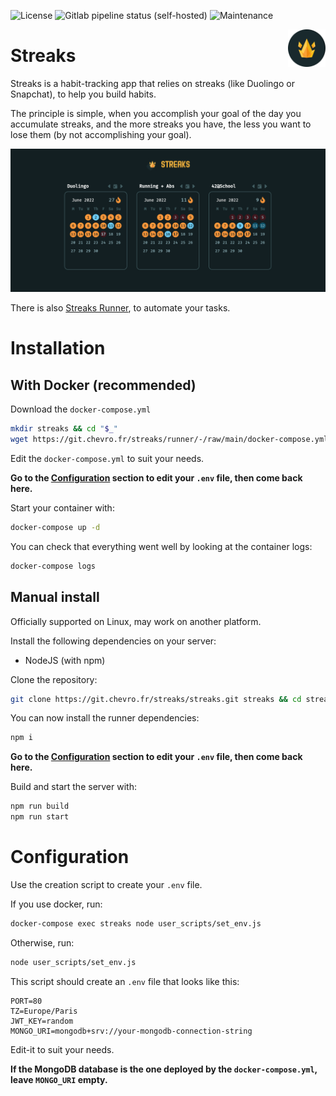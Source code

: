 ![License](https://img.shields.io/badge/license-MIT-blue?style=flat-square)
![Gitlab pipeline status (self-hosted)](https://img.shields.io/gitlab/pipeline-status/streaks/streaks?branch=main&gitlab_url=https%3A%2F%2Fgit.chevro.fr&style=flat-square)
![Maintenance](https://img.shields.io/maintenance/yes/2023?style=flat-square)

<img src=".readme/logo.svg" height="60" width="60" align="right">

Streaks
=======

Streaks is a habit-tracking app that relies on streaks (like Duolingo or Snapchat), to help you build habits.

The principle is simple, when you accomplish your goal of the day you accumulate streaks, and the more streaks you have, the less you want to lose them (by not accomplishing your goal).

![Streaks's dashboard](.readme/dashboard.png)

There is also [Streaks Runner](https://git.chevro.fr/streaks/runner), to automate your tasks.

Installation
============

With Docker (recommended)
-------------------------
Download the `docker-compose.yml`
```bash
mkdir streaks && cd "$_"
wget https://git.chevro.fr/streaks/runner/-/raw/main/docker-compose.yml
```

Edit the `docker-compose.yml` to suit your needs.

**Go to the [Configuration](#configuration) section to edit your `.env` file, then come back here.**

Start your container with:
```bash
docker-compose up -d
```

You can check that everything went well by looking at the container logs:
```bash
docker-compose logs
```

Manual install
--------------
Officially supported on Linux, may work on another platform.

Install the following dependencies on your server:
- NodeJS (with npm)

Clone the repository:
```bash
git clone https://git.chevro.fr/streaks/streaks.git streaks && cd streaks
```

You can now install the runner dependencies:
```bash
npm i
```

**Go to the [Configuration](#configuration) section to edit your `.env` file, then come back here.**

Build and start the server with:
```bash
npm run build
npm run start
```

Configuration
=============

Use the creation script to create your `.env` file.

If you use docker, run:
```bash
docker-compose exec streaks node user_scripts/set_env.js
```
Otherwise, run:
```bash
node user_scripts/set_env.js
```

This script should create an `.env` file that looks like this:
```env
PORT=80
TZ=Europe/Paris
JWT_KEY=random
MONGO_URI=mongodb+srv://your-mongodb-connection-string
```
Edit-it to suit your needs.

**If the MongoDB database is the one deployed by the `docker-compose.yml`, leave `MONGO_URI` empty.**
